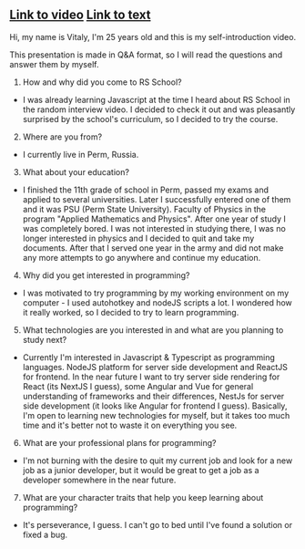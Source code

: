 [Link to video](https://youtu.be/_mS42hqtvKg)
[Link to text](https://docs.google.com/document/d/16cJxye1QcGUNR4WoaFTgHjb4PJZScv5DxirxqL6PzZM/edit?usp=sharing)
---
Hi, my name is Vitaly, I'm 25 years old and this is my self-introduction video.

This presentation is made in Q&A format, so I will read the questions and answer them by myself.

1. How and why did you come to RS School?
  - I was already learning Javascript at the time I heard about RS School in the random interview video. I decided to check it out and was pleasantly surprised by the school's curriculum, so I decided to try the course.

2. Where are you from?
  - I currently live in Perm, Russia.

3. What about your education?
  - I finished the 11th grade of school in Perm, passed my exams and applied to several universities.
Later I successfully entered one of them and it was PSU (Perm State University). Faculty of Physics in the program "Applied Mathematics and Physics". After one year of study I was completely bored. I was not interested in studying there, I was no longer interested in physics and I decided to quit and take my documents. After that I served one year in the army and did not make any more attempts to go anywhere and continue my education.

4. Why did you get interested in programming?
  - I was motivated to try programming by my working environment on my computer - I used autohotkey and nodeJS scripts a lot. I wondered how it really worked, so I decided to try to learn programming.


5. What technologies are you interested in and what are you planning to study next?
  - Currently I'm interested in Javascript & Typescript as programming languages. NodeJS platform for server side development and ReactJS for frontend. In the near future I want to try server side rendering for React (its NextJS I guess), some Angular and Vue for general understanding of frameworks and their differences, NestJs for server side development (it looks like Angular for frontend I guess). Basically, I'm open to learning new technologies for myself, but it takes too much time and it's better not to waste it on everything you see.

6. What are your professional plans for programming?
  - I'm not burning with the desire to quit my current job and look for a new job as a junior developer, but it would be great to get a job as a developer somewhere in the near future.
7. What are your character traits that help you keep learning about programming?
  - It's perseverance, I guess. I can't go to bed until I've found a solution or fixed a bug.
